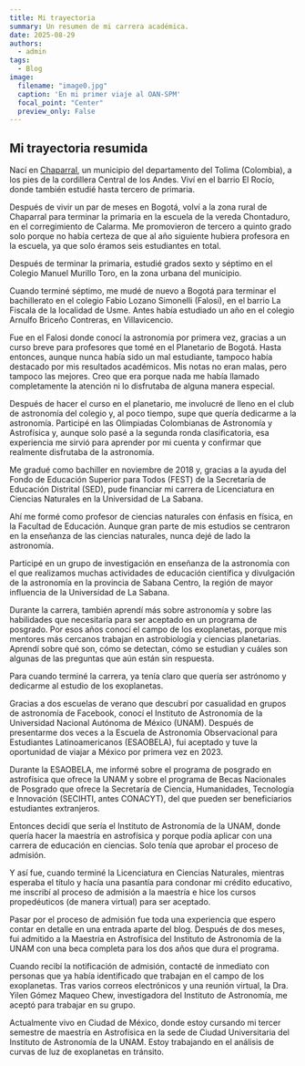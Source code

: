 ```yaml
---
title: Mi trayectoria
summary: Un resumen de mi carrera académica.
date: 2025-08-29
authors:
  - admin
tags:
  - Blog
image:
  filename: "image0.jpg"
  caption: 'En mi primer viaje al OAN-SPM'
  focal_point: "Center"
  preview_only: False
---
```

## Mi trayectoria resumida

Nací en [Chaparral](https://es.wikipedia.org/wiki/Chaparral_(Tolima)), un municipio del departamento del Tolima (Colombia), a los pies de la cordillera Central de los Andes. Viví en el barrio El Rocío, donde también estudié hasta tercero de primaria. 

Después de vivir un par de meses en Bogotá, volví a la zona rural de Chaparral para terminar la primaria en la escuela de la vereda Chontaduro, en el corregimiento de Calarma. Me promovieron de tercero a quinto grado solo porque no había certeza de que al año siguiente hubiera profesora en la escuela, ya que solo éramos seis estudiantes en total.

Después de terminar la primaria, estudié grados sexto y séptimo en el Colegio Manuel Murillo Toro, en la zona urbana del municipio. 

Cuando terminé séptimo, me mudé de nuevo a Bogotá para terminar el bachillerato en el colegio Fabio Lozano Simonelli (Falosi), en el barrio La Fiscala de la localidad de Usme. Antes había estudiado un año en el colegio Arnulfo Briceño Contreras, en Villavicencio.

Fue en el Falosi donde conocí la astronomía por primera vez, gracias a un curso breve para profesores que tomé en el Planetario de Bogotá. Hasta entonces, aunque nunca había sido un mal estudiante, tampoco había destacado por mis resultados académicos. Mis notas no eran malas, pero tampoco las mejores. Creo que era porque nada me había llamado completamente la atención ni lo disfrutaba de alguna manera especial.

Después de hacer el curso en el planetario, me involucré de lleno en el club de astronomía del colegio y, al poco tiempo, supe que quería dedicarme a la astronomía. Participé en las Olimpiadas Colombianas de Astronomía y Astrofísica y, aunque solo pasé a la segunda ronda clasificatoria, esa experiencia me sirvió para aprender por mi cuenta y confirmar que realmente disfrutaba de la astronomía.

Me gradué como bachiller en noviembre de 2018 y, gracias a la ayuda del Fondo de Educación Superior para Todos (FEST) de la Secretaría de Educación Distrital (SED), pude financiar mi carrera de Licenciatura en Ciencias Naturales en la Universidad de La Sabana. 

Ahí me formé como profesor de ciencias naturales con énfasis en física, en la Facultad de Educación. Aunque gran parte de mis estudios se centraron en la enseñanza de las ciencias naturales, nunca dejé de lado la astronomía. 

Participé en un grupo de investigación en enseñanza de la astronomía con el que realizamos muchas actividades de educación científica y divulgación de la astronomía en la provincia de Sabana Centro, la región de mayor influencia de la Universidad de La Sabana.

Durante la carrera, también aprendí más sobre astronomía y sobre las habilidades que necesitaría para ser aceptado en un programa de posgrado. Por esos años conocí el campo de los exoplanetas, porque mis mentores más cercanos trabajan en astrobiología y ciencias planetarias. Aprendí sobre qué son, cómo se detectan, cómo se estudian y cuáles son algunas de las preguntas que aún están sin respuesta.

Para cuando terminé la carrera, ya tenía claro que quería ser astrónomo y dedicarme al estudio de los exoplanetas.

Gracias a dos escuelas de verano que descubrí por casualidad en grupos de astronomía de Facebook, conocí el Instituto de Astronomía de la Universidad Nacional Autónoma de México (UNAM). Después de presentarme dos veces a la Escuela de Astronomía Observacional para Estudiantes Latinoamericanos (ESAOBELA), fui aceptado y tuve la oportunidad de viajar a México por primera vez en 2023.

Durante la ESAOBELA, me informé sobre el programa de posgrado en astrofísica que ofrece la UNAM y sobre el programa de Becas Nacionales de Posgrado que ofrece la Secretaría de Ciencia, Humanidades, Tecnología e Innovación (SECIHTI, antes CONACYT), del que pueden ser beneficiarios estudiantes extranjeros.

Entonces decidí que sería el Instituto de Astronomía de la UNAM, donde quería hacer la maestría en astrofísica y porque podía aplicar con una carrera de educación en ciencias. Solo tenía que aprobar el proceso de admisión. 

Y así fue, cuando terminé la Licenciatura en Ciencias Naturales, mientras esperaba el título y hacía una pasantía para condonar mi crédito educativo, me inscribí al proceso de admisión a la maestría e hice los cursos propedéuticos (de manera virtual) para ser aceptado.

Pasar por el proceso de admisión fue toda una experiencia que espero contar en detalle en una entrada aparte del blog. Después de dos meses, fui admitido a la Maestría en Astrofísica del Instituto de Astronomía de la UNAM con una beca completa para los dos años que dura el programa.

Cuando recibí la notificación de admisión, contacté de inmediato con personas que ya había identificado que trabajan en el campo de los exoplanetas. Tras varios correos electrónicos y una reunión virtual, la Dra. Yilen Gómez Maqueo Chew, investigadora del Instituto de Astronomía, me aceptó para trabajar en su grupo. 

Actualmente vivo en Ciudad de México, donde estoy cursando mi tercer semestre de maestría en Astrofísica en la sede de Ciudad Universitaria del Instituto de Astronomía de la UNAM. Estoy trabajando en el análisis de curvas de luz de exoplanetas en tránsito.


